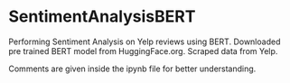 # SentimentAnalysisBERT

Performing Sentiment Analysis on Yelp reviews using BERT.
Downloaded pre trained BERT model from HuggingFace.org.
Scraped data from Yelp.

Comments are given inside the ipynb file for better understanding.
